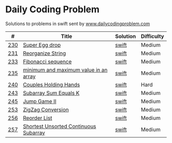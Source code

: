 # Daily Coding Problem


Solutions to problems in swift sent by www.dailycodingproblem.com

| # | Title | Solution | Difficulty |
|---| ----- | -------- | ---------- |
|[230](https://www.dailycodingproblem.com)|[Super Egg drop ](https://leetcode.com/problems/super-egg-drop/) | [swift](./source/230.swift)|Medium|
|[231](https://www.dailycodingproblem.com)|[Reorganize String ](https://leetcode.com/problems/reorganize-string/) | [swift](./source/231.swift)|Medium|
|[233](https://www.dailycodingproblem.com)|[Fibonacci sequence ](https://leetcode.com/problems/fibonacci-number/) | [swift](./source/233.swift)|Medium|
|[235](https://www.dailycodingproblem.com)|[minimum and maximum value in an array ](https://leetcode.com/) | [swift](./source/235.swift)|Medium|
|[240](https://www.dailycodingproblem.com)|[Couples Holding Hands](https://leetcode.com/problems/couples-holding-hands/) | [swift](./source/240.swift)|Hard|
|[243](https://www.dailycodingproblem.com)|[Subarray Sum Equals K](https://leetcode.com/problems/subarray-sum-equals-k/) | [swift](./source/243.swift)|Medium|
|[245](https://www.dailycodingproblem.com)|[Jump Game II](https://leetcode.com/problems/jump-game-ii/) | [swift](./source/245.swift)|Medium|
|[253](https://www.dailycodingproblem.com)|[ZigZag Conversion](https://leetcode.com/problems/zigzag-conversion/) | [swift](./source/253.swift)|Medium|
|[256](https://www.dailycodingproblem.com)|[Reorder List](https://leetcode.com/problems/reorder-list/) | [swift](./source/256.swift)|Medium|
|[257](https://www.dailycodingproblem.com)|[Shortest Unsorted Continuous Subarray](https://leetcode.com/problems/shortest-unsorted-continuous-subarray/) | [swift](./source/257.swift)|Medium|